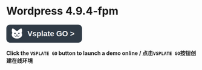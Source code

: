 # Wordpress 4.9.4-fpm

<a href="https://www.vsplate.com/?docker-compose=https://github.com/vsplate/dcenvs/wordpress/4.9.4-fpm"><img alt="VSPLATE GO" src="https://raw.githubusercontent.com/vsplate/images/master/vsgo_btn.png" width="200px"></a>

**Click the `VSPLATE GO` button to launch a demo online / 点击`VSPLATE GO`按钮创建在线环境**
